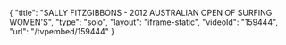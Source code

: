 {
    "title": "SALLY FITZGIBBONS - 2012 AUSTRALIAN OPEN OF SURFING WOMEN'S",
    "type": "solo",
    "layout": "iframe-static",
    "videoId": "159444",
    "url": "\/tvpembed\/159444"
}
